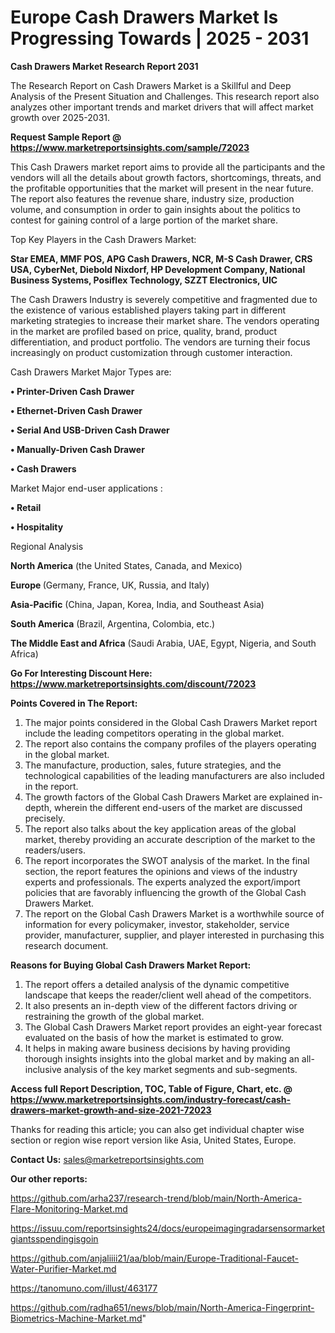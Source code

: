 # Europe Cash Drawers Market Is Progressing Towards | 2025 - 2031

<strong>Cash Drawers Market Research Report 2031</strong>

The Research Report on Cash Drawers Market is a Skillful and Deep Analysis of the Present Situation and Challenges. This research report also analyzes other important trends and market drivers that will affect market growth over 2025-2031.

<strong>Request Sample Report @ <a href=https://www.marketreportsinsights.com/sample/72023>https://www.marketreportsinsights.com/sample/72023</a></strong>

This Cash Drawers market report aims to provide all the participants and the vendors will all the details about growth factors, shortcomings, threats, and the profitable opportunities that the market will present in the near future. The report also features the revenue share, industry size, production volume, and consumption in order to gain insights about the politics to contest for gaining control of a large portion of the market share.

Top Key Players in the Cash Drawers Market:

<strong>Star EMEA, MMF POS, APG Cash Drawers, NCR, M-S Cash Drawer, CRS USA, CyberNet, Diebold Nixdorf, HP Development Company, National Business Systems, Posiflex Technology, SZZT Electronics, UIC</strong>

The Cash Drawers Industry is severely competitive and fragmented due to the existence of various established players taking part in different marketing strategies to increase their market share. The vendors operating in the market are profiled based on price, quality, brand, product differentiation, and product portfolio. The vendors are turning their focus increasingly on product customization through customer interaction.

Cash Drawers Market Major Types are:

<strong>• Printer-Driven Cash Drawer

• Ethernet-Driven Cash Drawer

• Serial And USB-Driven Cash Drawer

• Manually-Driven Cash Drawer

• Cash Drawers</strong>

Market Major end-user applications :

<strong>• Retail

• Hospitality</strong>

Regional Analysis

</u><strong><b>North America</b></strong> (the United States, Canada, and Mexico)

<strong><b>Europe </b></strong>(Germany, France, UK, Russia, and Italy)

<strong><b>Asia-Pacific</b></strong> (China, Japan, Korea, India, and Southeast Asia)

<strong><b>South America</b></strong> (Brazil, Argentina, Colombia, etc.)

<strong><b>The Middle East and Africa</b></strong> (Saudi Arabia, UAE, Egypt, Nigeria, and South Africa)

<strong>Go For Interesting Discount Here: <a href=https://www.marketreportsinsights.com/discount/72023>https://www.marketreportsinsights.com/discount/72023</a></strong>

<strong>Points Covered in The Report:</strong>
<ol>
  <li>The major points considered in the Global Cash Drawers Market report include the leading competitors operating in the global market.</li>
  <li>The report also contains the company profiles of the players operating in the global market.</li>
  <li>The manufacture, production, sales, future strategies, and the technological capabilities of the leading manufacturers are also included in the report.</li>
  <li>The growth factors of the Global Cash Drawers Market are explained in-depth, wherein the different end-users of the market are discussed precisely.</li>
  <li>The report also talks about the key application areas of the global market, thereby providing an accurate description of the market to the readers/users.</li>
  <li>The report incorporates the SWOT analysis of the market. In the final section, the report features the opinions and views of the industry experts and professionals. The experts analyzed the export/import policies that are favorably influencing the growth of the Global Cash Drawers Market.</li>
  <li>The report on the Global Cash Drawers Market is a worthwhile source of information for every policymaker, investor, stakeholder, service provider, manufacturer, supplier, and player interested in purchasing this research document.</li>
</ol>
<strong>Reasons for Buying Global Cash Drawers Market Report:</strong>

<ol>
  <li>The report offers a detailed analysis of the dynamic competitive landscape that keeps the reader/client well ahead of the competitors.</li>
  <li>It also presents an in-depth view of the different factors driving or restraining the growth of the global market.</li>
  <li>The Global Cash Drawers Market report provides an eight-year forecast evaluated on the basis of how the market is estimated to grow.</li>
  <li>It helps in making aware business decisions by having providing thorough insights insights into the global market and by making an all-inclusive analysis of the key market segments and sub-segments.</li>
</ol>
<strong>Access full Report Description, TOC, Table of Figure, Chart, etc. @ <a href=https://www.marketreportsinsights.com/industry-forecast/cash-drawers-market-growth-and-size-2021-72023>https://www.marketreportsinsights.com/industry-forecast/cash-drawers-market-growth-and-size-2021-72023</a></strong>


Thanks for reading this article; you can also get individual chapter wise section or region wise report version like Asia, United States, Europe.

<strong>Contact Us:</strong>
sales@marketreportsinsights.com

<strong>Our other reports:</strong>

<a href=https://github.com/arha237/research-trend/blob/main/North-America-Flare-Monitoring-Market.md>https://github.com/arha237/research-trend/blob/main/North-America-Flare-Monitoring-Market.md</a>

<a href=https://issuu.com/reportsinsights24/docs/europeimagingradarsensormarketgiantsspendingisgoin>https://issuu.com/reportsinsights24/docs/europeimagingradarsensormarketgiantsspendingisgoin</a>

<a href=https://github.com/anjaliiii21/aa/blob/main/Europe-Traditional-Faucet-Water-Purifier-Market.md>https://github.com/anjaliiii21/aa/blob/main/Europe-Traditional-Faucet-Water-Purifier-Market.md</a>

<a href=https://tanomuno.com/illust/463177>https://tanomuno.com/illust/463177</a>

<a href=https://github.com/radha651/news/blob/main/North-America-Fingerprint-Biometrics-Machine-Market.md>https://github.com/radha651/news/blob/main/North-America-Fingerprint-Biometrics-Machine-Market.md</a>"

